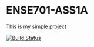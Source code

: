 # ENSE701-ASS1A

This is my simple project 

[![Build Status](https://travis-ci.org/KoishiYuno/ENSE701-ASS1A.svg?branch=master)](https://travis-ci.org/KoishiYuno/ENSE701-ASS1A)
